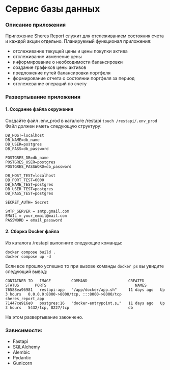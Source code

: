 # Сервис базы данных
### Описание приложения
Приложение Sheres Report служит для отслеживанием состояния счета и каждой акции отдельно. Планируемый функционал приложения:
 - отслеживание текущей цены и цены покупки актива
 - отслеживание изменение цены
 - информирование о необходимости балансировки
 - создание графиков цены активов
 - предложение путей балансировки портфеля
 - формирование отчета о состоянии портфеля за период 
 - отслежевание операций по счету

### Развертывание приложения
#### 1. Создание файла окружения 
Создайте файл .env_prod в каталоге /restapi `touch /restapi/.env_prod` \
Файл должен иметь следующую структуру: 
```
DB_HOST=localhost
DB_NAME=db_name
DB_USER=postgres
DB_PASS=db_password

POSTGRES_DB=db_name
POSTGRES_USER=postgres
POSTGRES_PASSWORD=db_password

DB_HOST_TEST=localhost
DB_PORT_TEST=6000
DB_NAME_TEST=postgres
DB_USER_TEST=postgres
DB_PASS_TEST=postgres

SECRET_AUTH= Secret

SMTP_SERVER = smtp.gmail.com
EMAIL = your_email@mail.com
PASSWORD = email_password
```
#### 2. Сборка Docker файла
Из каталога /restapi выполните следующие команды:
```
docker compose build .
docker compose up -d
``` 

Если все прошло успешно то при вызове команды 
`docker ps` вы увидите следующий вывод:
```
CONTAINER ID   IMAGE         COMMAND                  CREATED       STATUS       PORTS                                       NAMES
76588ea96981   restapi-app   "/app/docker/app.sh"     11 days ago   Up 3 hours   0.0.0.0:8000->8000/tcp, :::8000->8000/tcp   sheres_report_app
71447ce916e0   postgres:16   "docker-entrypoint.s…"   11 days ago   Up 3 hours   5432/tcp, 8227/tcp                          db
```
На этом развертывание закончено.

### Зависимости:
 - Fastapi
 - SQLAlchemy
 - Alembic
 - Pydantic
 - Gunicorn